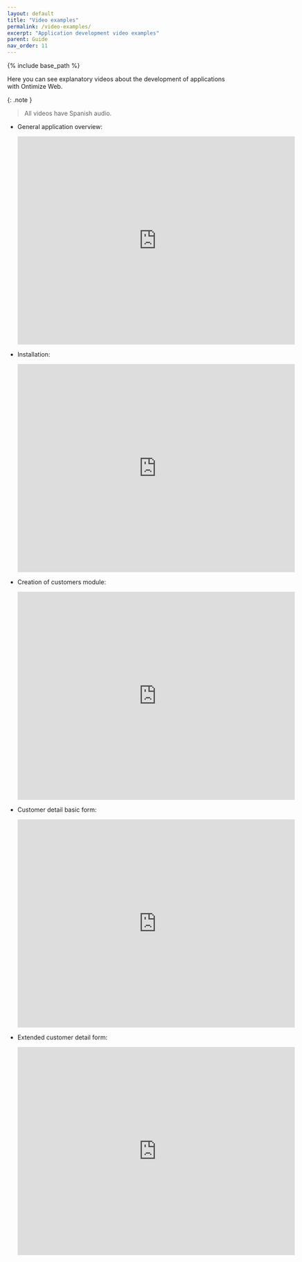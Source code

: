```yaml
---
layout: default
title: "Video examples"
permalink: /video-examples/
excerpt: "Application development video examples"
parent: Guide
nav_order: 11
---
```

{% include base_path %}

Here you can see explanatory videos about the development of applications with Ontimize Web.

{: .note }
> All videos have Spanish audio.

* General application overview:

  <iframe width="640" height="480" src="https://www.youtube.com/embed/4kYLqvdBoU4" frameborder="0" allow="accelerometer; encrypted-media; gyroscope; picture-in-picture" allowfullscreen></iframe>


* Installation:

  <iframe width="640" height="480" src="https://www.youtube.com/embed/sz3mXIEWlJQ" frameborder="0" allow="accelerometer; encrypted-media; gyroscope; picture-in-picture" allowfullscreen></iframe>


* Creation of customers module:

  <iframe width="640" height="480" src="https://www.youtube.com/embed/sLBXohbTNzU" frameborder="0" allow="accelerometer; encrypted-media; gyroscope; picture-in-picture" allowfullscreen></iframe>


* Customer detail basic form:


  <iframe width="640" height="480" src="https://www.youtube.com/embed/Ok75Xm_VueU" frameborder="0" allow="accelerometer; encrypted-media; gyroscope; picture-in-picture" allowfullscreen></iframe>


* Extended customer detail form:


  <iframe width="640" height="480" src="https://www.youtube.com/embed/zSikaPLz5GI" frameborder="0" allow="accelerometer; encrypted-media; gyroscope; picture-in-picture" allowfullscreen></iframe>

